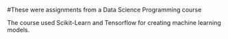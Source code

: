 #These were assignments from a Data Science Programming course

The course used Scikit-Learn and Tensorflow for creating machine learning models. 
